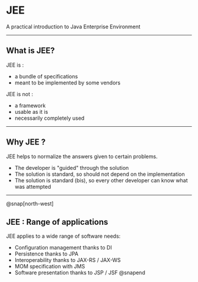# JEE

A practical introduction to Java Enterprise Environment

---

## What is JEE?

JEE is :
- a bundle of specifications
- meant to be implemented by some vendors

JEE is not :
- a framework
- usable as it is
- necessarily completely used

---

## Why JEE ?

JEE helps to normalize the answers given to certain problems.
- The developer is "guided" through the solution
- The solution is standard, so should not depend on the implementation
- The solution is standard (bis), so every other developer can know what was attempted

--- 
@snap[north-west]
## JEE : Range of applications

JEE applies to a wide range of software needs:
- Configuration management thanks to DI
- Persistence thanks to JPA
- Interoperability thanks to JAX-RS / JAX-WS
- MOM specification with JMS
- Software presentation thanks to JSP / JSF
@snapend